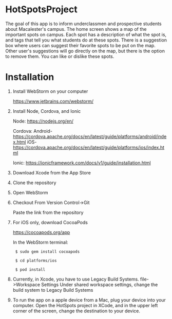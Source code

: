 # HotSpotsProject
The goal of this app is to inform underclassmen and prospective students about Macalester's campus. The home screen 
shows a map of the important spots on campus. Each spot has a description of what the spot is, and tags that
tell you what students do at these spots. There is a suggestion box where users can suggest their favorite spots to be 
put on the map. Other user's suggestions will go directly on the map, but there is the option to remove them. You can 
like or dislike these spots. 

# Installation
1. Install WebStorm on your computer

      https://www.jetbrains.com/webstorm/
2. Install Node, Cordova, and Ionic

      Node:
        https://nodejs.org/en/
        
      Cordova:
        Android- https://cordova.apache.org/docs/en/latest/guide/platforms/android/index.html
        iOS- https://cordova.apache.org/docs/en/latest/guide/platforms/ios/index.html
       
      Ionic:
        https://ionicframework.com/docs/v1/guide/installation.html
        
3. Download Xcode from the App Store
4. Clone the repository
5. Open WebStorm
6. Checkout From Version Control->Git 

      Paste the link from the repository
      
7. For iOS only, download CocoaPods

      https://cocoapods.org/app
      
      In the WebStorm terminal:
      
        $ sudo gem install cocoapods
        
        $ cd platforms/ios
        
        $ pod install
         
8. Currently, in Xcode, you have to use Legacy Build Systems.
      file->Workspace Settings
          Under shared workspace settings, change the build system to Legacy Build Systems
          
9. To run the app on a apple device from a Mac, plug your device into your computer. Open the HotSpots project in XCode,
   and in the upper left corner of the screen, change the destination to your device. 
   
